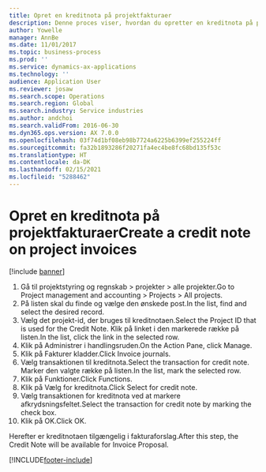 ```yaml
---
title: Opret en kreditnota på projektfakturaer
description: Denne proces viser, hvordan du opretter en kreditnota på projektfakturaer, der er blevet bogført.
author: Yowelle
manager: AnnBe
ms.date: 11/01/2017
ms.topic: business-process
ms.prod: ''
ms.service: dynamics-ax-applications
ms.technology: ''
audience: Application User
ms.reviewer: josaw
ms.search.scope: Operations
ms.search.region: Global
ms.search.industry: Service industries
ms.author: andchoi
ms.search.validFrom: 2016-06-30
ms.dyn365.ops.version: AX 7.0.0
ms.openlocfilehash: 03f74d1bf08eb98b7724a6225b6399ef255224ff
ms.sourcegitcommit: fa32b1893286f20271fa4ec4be8fc68bd135f53c
ms.translationtype: HT
ms.contentlocale: da-DK
ms.lasthandoff: 02/15/2021
ms.locfileid: "5288462"
---
```

# <a name="create-a-credit-note-on-project-invoices"></a><span data-ttu-id="ffe98-103">Opret en kreditnota på projektfakturaer</span><span class="sxs-lookup"><span data-stu-id="ffe98-103">Create a credit note on project invoices</span></span>

[!include [banner](../../includes/banner.md)]

1. <span data-ttu-id="ffe98-104">Gå til projektstyring og regnskab > projekter > alle projekter.</span><span class="sxs-lookup"><span data-stu-id="ffe98-104">Go to Project management and accounting > Projects > All projects.</span></span> 
2. <span data-ttu-id="ffe98-105">På listen skal du finde og vælge den ønskede post.</span><span class="sxs-lookup"><span data-stu-id="ffe98-105">In the list, find and select the desired record.</span></span> 
3. <span data-ttu-id="ffe98-106">Vælg det projekt-id, der bruges til kreditnotaen.</span><span class="sxs-lookup"><span data-stu-id="ffe98-106">Select the Project ID that is used for the Credit Note.</span></span> <span data-ttu-id="ffe98-107">Klik på linket i den markerede række på listen.</span><span class="sxs-lookup"><span data-stu-id="ffe98-107">In the list, click the link in the selected row.</span></span> 
4. <span data-ttu-id="ffe98-108">Klik på Administrer i handlingsruden.</span><span class="sxs-lookup"><span data-stu-id="ffe98-108">On the Action Pane, click Manage.</span></span> 
5. <span data-ttu-id="ffe98-109">Klik på Fakturer kladder.</span><span class="sxs-lookup"><span data-stu-id="ffe98-109">Click Invoice journals.</span></span> 
6. <span data-ttu-id="ffe98-110">Vælg transaktionen til kreditnota.</span><span class="sxs-lookup"><span data-stu-id="ffe98-110">Select the transaction for credit note.</span></span> <span data-ttu-id="ffe98-111">Marker den valgte række på listen.</span><span class="sxs-lookup"><span data-stu-id="ffe98-111">In the list, mark the selected row.</span></span> 
7. <span data-ttu-id="ffe98-112">Klik på Funktioner.</span><span class="sxs-lookup"><span data-stu-id="ffe98-112">Click Functions.</span></span> 
8. <span data-ttu-id="ffe98-113">Klik på Vælg for kreditnota.</span><span class="sxs-lookup"><span data-stu-id="ffe98-113">Click Select for credit note.</span></span> 
9. <span data-ttu-id="ffe98-114">Vælg transaktionen for kreditnota ved at markere afkrydsningsfeltet.</span><span class="sxs-lookup"><span data-stu-id="ffe98-114">Select the transaction for credit note by marking the check box.</span></span>
10. <span data-ttu-id="ffe98-115">Klik på OK.</span><span class="sxs-lookup"><span data-stu-id="ffe98-115">Click OK.</span></span> 

<span data-ttu-id="ffe98-116">Herefter er kreditnotaen tilgængelig i fakturaforslag.</span><span class="sxs-lookup"><span data-stu-id="ffe98-116">After this step, the Credit Note will be available for Invoice Proposal.</span></span>


[!INCLUDE[footer-include](../../includes/footer-banner.md)]